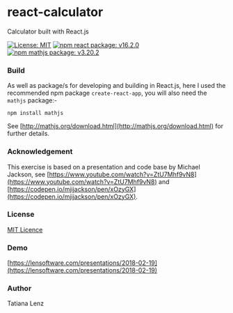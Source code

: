 # react-calculator
Calculator built with React.js

[![License: MIT](https://img.shields.io/badge/License-MIT-yellow.svg)](https://opensource.org/licenses/MIT)
[![npm react package: v16.2.0](https://img.shields.io/badge/npm%20react%20package%3A-%20v16.2.0-blue.svg?style=flat)](https://www.npmjs.com/package/react)
[![npm mathjs package: v3.20.2](https://img.shields.io/badge/npm%20mathjs%20package%3A-%20v3.20.2-blue.svg?style=flat)](https://www.npmjs.com/package/mathjs)

### Build

As well as package/s for developing and building in React.js, here I used the recommended npm package `create-react-app`, you will also need the `mathjs` package:-

```
npm install mathjs
```
See [http://mathjs.org/download.html](http://mathjs.org/download.html) for further details.

### Acknowledgement

This exercise is based on a presentation and code base by Michael Jackson, see [https://www.youtube.com/watch?v=ZtU7Mhf9vN8](https://www.youtube.com/watch?v=ZtU7Mhf9vN8) and [https://codepen.io/mjijackson/pen/xOzyGX](https://codepen.io/mjijackson/pen/xOzyGX).

### License

[MIT Licence](https://opensource.org/licenses/MIT)

### Demo

[https://lensoftware.com/presentations/2018-02-19](https://lensoftware.com/presentations/2018-02-19)

### Author

Tatiana Lenz
